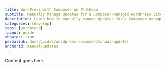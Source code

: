 ```yaml
---
title: WordPress with Composer on Pantheon
subtitle: Manually Manage Updates for a Composer-managed WordPress Site on Pantheon
description: Learn how to manually manage updates for a Composer-managed WordPress site on Pantheon.
categories: [develop]
tags: [wordpress]
layout: guide
showtoc: true
permalink: docs/guides/wordpress-composer/manual-updates
anchorid: manual-updates
---
```


Content goes here.